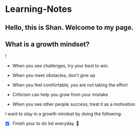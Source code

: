 # Learning-Notes

## Hello, this is Shan. Welcome to my page.

## **What is a growth mindset?**

! [](https://post.healthline.com/wp-content/uploads/2020/07/nervous2-30.jpg)

* When you see challenges, try your best to win.

* When you meet obstacles, don't give up

* When you feel comfortable, you are not taking the effort

* Criticism can help you grow from your mistake

* When you see other people success, treat it as a motivation

I want to stay in a growth mindset by doing the following:

- [x] Finish your to do list everyday. :love_you_gesture:
